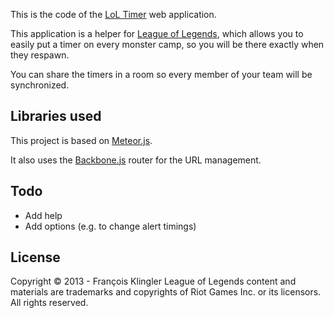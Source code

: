This is the code of the [LoL Timer](http://loltimer.meteor.com) web application.

This application is a helper for [League of Legends](http://leagueoflegends.com), which allows you to easily put a timer on every monster camp, so you will be there exactly when they respawn.

You can share the timers in a room so every member of your team will be synchronized.


Libraries used
--------------

This project is based on [Meteor.js](http://meteor.com).

It also uses the [Backbone.js](http://backbonejs.org) router for the URL management.


Todo
----

* Add help
* Add options (e.g. to change alert timings)


License
-------

Copyright © 2013 - François Klingler
League of Legends content and materials are trademarks and copyrights of Riot Games Inc. or its licensors. All rights reserved.
